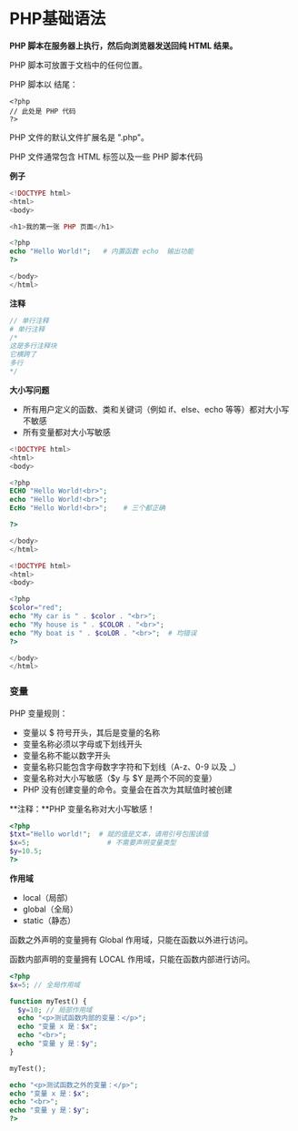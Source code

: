 # PHP基础语法



**PHP 脚本在服务器上执行，然后向浏览器发送回纯 HTML 结果。**

PHP 脚本可放置于文档中的任何位置。

PHP 脚本以 *<?php* 开头，以 *?>* 结尾：

```
<?php
// 此处是 PHP 代码
?>
```

PHP 文件的默认文件扩展名是 ".php"。

PHP 文件通常包含 HTML 标签以及一些 PHP 脚本代码

**例子**

```php
<!DOCTYPE html>
<html>
<body>

<h1>我的第一张 PHP 页面</h1>

<?php
echo "Hello World!";   # 内置函数 echo  输出功能
?>

</body>
</html>
```



**注释**

```php
// 单行注释
# 单行注释
/*
这是多行注释块
它横跨了
多行
*/
```



**大小写问题**

*   所有用户定义的函数、类和关键词（例如 if、else、echo 等等）都对大小写不敏感
*   所有变量都对大小写敏感

```php
<!DOCTYPE html>
<html>
<body>

<?php
ECHO "Hello World!<br>";
echo "Hello World!<br>";
EcHo "Hello World!<br>";    # 三个都正确

?>

</body>
</html>
```

```php
<!DOCTYPE html>
<html>
<body>

<?php
$color="red";
echo "My car is " . $color . "<br>";
echo "My house is " . $COLOR . "<br>";
echo "My boat is " . $coLOR . "<br>";  # 均错误
?>

</body>
</html>
```



### 变量

PHP 变量规则：

-   变量以 $ 符号开头，其后是变量的名称
-   变量名称必须以字母或下划线开头
-   变量名称不能以数字开头
-   变量名称只能包含字母数字字符和下划线（A-z、0-9 以及 _）
-   变量名称对大小写敏感（$y 与 $Y 是两个不同的变量）
-   PHP 没有创建变量的命令。变量会在首次为其赋值时被创建

**注释：**PHP 变量名称对大小写敏感！

```php
<?php
$txt="Hello world!";  # 赋的值是文本，请用引号包围该值
$x=5;					# 不需要声明变量类型
$y=10.5;
?>
```



**作用域**

-   local（局部）
-   global（全局）
-   static（静态）

函数之外声明的变量拥有 Global 作用域，只能在函数以外进行访问。

函数内部声明的变量拥有 LOCAL 作用域，只能在函数内部进行访问。

```php
<?php
$x=5; // 全局作用域

function myTest() {
  $y=10; // 局部作用域
  echo "<p>测试函数内部的变量：</p>";
  echo "变量 x 是：$x";
  echo "<br>";
  echo "变量 y 是：$y";
} 

myTest();

echo "<p>测试函数之外的变量：</p>";
echo "变量 x 是：$x";
echo "<br>";
echo "变量 y 是：$y";
?>
```

